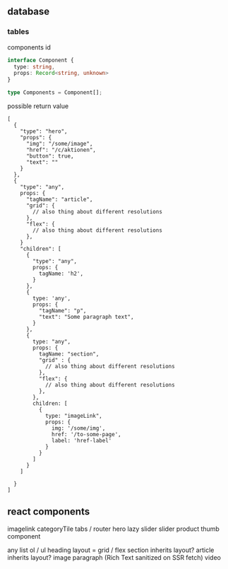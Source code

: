## database

### tables

components
id


```ts
interface Component {
  type: string,
  props: Record<string, unknown>
}

type Components = Component[];
``` 

possible return value

```json5
[
  {
    "type": "hero",
    "props": {
      "img": "/some/image",
      "href": "/c/aktionen",
      "button": true,
      "text": ""
    }
  },
  {
    "type": "any",
    props: {
      "tagName": "article", 
      "grid": {
        // also thing about different resolutions
      },
      "flex": {
        // also thing about different resolutions
      },
    }
    "children": [
      {
        "type": "any",
        props: {
          tagName: 'h2',
        }
      },
      {
        type: 'any',
        props: {
          "tagName": "p",
          "text": "Some paragraph text",
        }
      },
      {
        type: "any",
        props: {
          tagName: "section",
          "grid" : {
            // also thing about different resolutions
          },
          "flex": {
            // also thing about different resolutions
          },
        },
        children: [
          {
            type: "imageLink",
            props: {
              img: '/some/img',
              href: '/to-some-page',
              label: 'href-label'
            }
          }
        ]
      }
    ]
    
  }
]
```
## react components
imagelink
categoryTile
tabs / router
hero
lazy slider
slider
product thumb component

any
    list ol / ul
    heading
    layout = grid / flex
    section inherits layout?
    article inherits layout?
    image
    paragraph (Rich Text sanitized on SSR fetch)
    video
